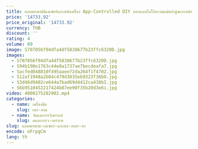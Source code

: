 ```yaml
---
title: แบบพกพามินิเลเซอร์แกะสลักเครื่อง App-Controlled DIY ออกแบบโลโก้ความแม่นยําสูงแกะสลักมินิเลเซอร์ Consumer Electronics
price: '14733.92'
price_original: '14733.92'
currency: THB
discount: ''
rating: 4
volume: 89
image: S707056f94dfa4df5838677b23ffc6320D.jpg
images:
  - S707056f94dfa4df5838677b23ffc6320D.jpg
  - S94b198e1763c44e8a1737ae7becdeafa7.jpg
  - Sacfed048810f495aaee72da264f1f470Z.jpg
  - S12af1948a2b84c479d3835eb9323f36bO.jpg
  - S3d46d9402ce644a7bad69d4412ca438bI.jpg
  - S6b9510452217424b87ee90f35b20d3e6i.jpg
video: 4000275282902.mp4
categories:
  - name: เครื่องมือ
    slug: เคร-องม
  - name: วัดและการวิเคราะห์
    slug: ดและการว-เคราะห
slug: แบบพกพาม-เลเซอร-แกะสล-กเคร-อง
encode: oFrpgCm
lang: th
---
```

  